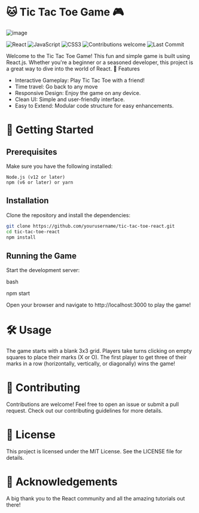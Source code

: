 
# 🐱 Tic Tac Toe Game 🎮

![image](https://github.com/user-attachments/assets/03937ed5-8fba-4c1f-ade1-dccd158656ea)

![React](https://img.shields.io/badge/React-61DAFB?style=for-the-badge&logo=react&logoColor=white)
![JavaScript](https://img.shields.io/badge/JavaScript-F7DF1E?style=for-the-badge&logo=javascript&logoColor=black)
![CSS3](https://img.shields.io/badge/CSS3-1572B6?style=for-the-badge&logo=css3&logoColor=white)
![Contributions welcome](https://img.shields.io/badge/contributions-welcome-brightgreen?style=for-the-badge&logo=github)
![Last Commit](https://img.shields.io/github/last-commit/kushagra-xo/tic-tac-toe?style=for-the-badge&logo=github)

Welcome to the Tic Tac Toe Game! This fun and simple game is built using React.js. Whether you're a beginner or a seasoned developer, this project is a great way to dive into the world of React.
🎨 Features

- Interactive Gameplay: Play Tic Tac Toe with a friend!
- Time travel: Go back to any move
- Responsive Design: Enjoy the game on any device.
- Clean UI: Simple and user-friendly interface.
- Easy to Extend: Modular code structure for easy enhancements.

# 🚀 Getting Started

## Prerequisites

Make sure you have the following installed:

    Node.js (v12 or later)
    npm (v6 or later) or yarn

## Installation

Clone the repository and install the dependencies:

```bash
git clone https://github.com/yourusername/tic-tac-toe-react.git
cd tic-tac-toe-react
npm install
```

## Running the Game

Start the development server:

bash

npm start

Open your browser and navigate to http://localhost:3000 to play the game!

# 🛠️ Usage

The game starts with a blank 3x3 grid. Players take turns clicking on empty squares to place their marks (X or O). The first player to get three of their marks in a row (horizontally, vertically, or diagonally) wins the game!

# 🤝 Contributing

Contributions are welcome! Feel free to open an issue or submit a pull request. Check out our contributing guidelines for more details.

# 📜 License

This project is licensed under the MIT License. See the LICENSE file for details.

# 🎉 Acknowledgements

A big thank you to the React community and all the amazing tutorials out there!
